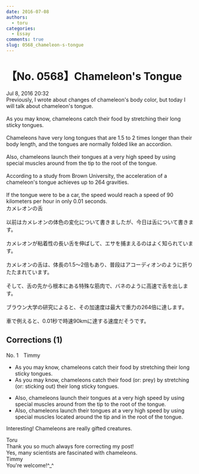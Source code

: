 ```yaml
---
date: 2016-07-08
authors:
  - toru
categories:
  - Essay
comments: true
slug: 0568_chameleon-s-tongue
---
```


# 【No. 0568】Chameleon's Tongue
<div class="date">Jul 8, 2016 20:32</div>
<div id="post"><div id="body_show_ori">
Previously, I wrote about changes of chameleon's body color, but today I will talk about chameleon's tongue.<br/><br/>As you may know, chameleons catch their food by stretching their long sticky tongues.<br/><br/>Chameleons have very long tongues that are 1.5 to 2 times longer than their body length, and the tongues are normally folded like an accordion.<br/><br/>Also, chameleons launch their tongues at a very high speed by using special muscles around from the tip to the root of the tongue.<br/><br/>According to a study from Brown University, the acceleration of a chameleon's tongue achieves up to 264 gravities.<br/><br/>If the tongue were to be a car, the speed would reach a speed of 90 kilometers per hour in only 0.01 seconds.
</div></div>

<!-- more -->

<div id="post_ja"><div id="body_show_mo">
カメレオンの舌<br/><br/>以前はカメレオンの体色の変化について書きましたが、今日は舌について書きます。<br/><br/>カメレオンが粘着性の長い舌を伸ばして、エサを捕まえるのはよく知られています。<br/><br/>カメレオンの舌は、体長の1.5～2倍もあり、普段はアコーディオンのように折りたたまれています。<br/><br/>そして、舌の先から根本にある特殊な筋肉で、バネのように高速で舌を出します。<br/><br/>ブラウン大学の研究によると、その加速度は最大で重力の264倍に達します。<br/><br/>車で例えると、0.01秒で時速90kmに達する速度だそうです。
</div></div>

## Corrections (1)
<div id="block"><div class="first_name"> No. 1　<span class="just_name">Timmy</span></div><div id="block2">
<ul class="correction_field">
<li class="incorrect">As you may know, chameleons catch their food by stretching their long sticky tongues.</li>
<li class="corrected correct">
As you may know, chameleons catch their food (or: <span class="f_blue">prey</span>) by stretching (or: <span class="f_blue">sticking out</span>) their long sticky tongues.
</li>
</ul>
<ul class="correction_field">
<li class="incorrect">Also, chameleons launch their tongues at a very high speed by using special muscles around from the tip to the root of the tongue.</li>
<li class="corrected correct">
Also, chameleons launch their tongues at a very high speed by using special muscles <span class="f_blue">located</span> around the tip <span class="f_blue">and in</span> the root of the tongue.
</li>
</ul>
<p class="comment_small">
 Interesting! Chameleons are really gifted creatures.
</p>

</div><div class="name"><span class="just_name">Toru</span><br>
Thank you so much always fore correcting my post!<br/>Yes, many scientists are fascinated with chameleons.
</div>
<div class="name"><span class="just_name">Timmy</span><br>
You're welcome!^_^
</div>
</div>
